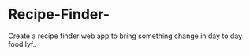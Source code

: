 # Recipe-Finder-

Create a recipe finder web app to bring something change in day to day food lyf..
